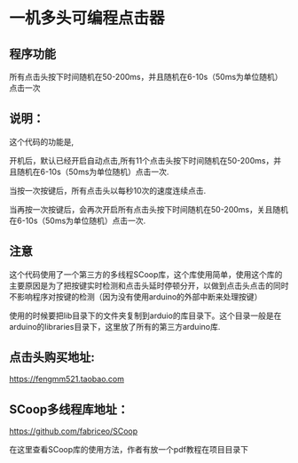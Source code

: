 # 一机多头可编程点击器

## 程序功能

所有点击头按下时间随机在50-200ms，并且随机在6-10s（50ms为单位随机）点击一次

## 说明：

这个代码的功能是,

开机后，默认已经开启自动点击,所有11个点击头按下时间随机在50-200ms，并且随机在6-10s（50ms为单位随机）点击一次.

当按一次按键后，所有点击头以每秒10次的速度连续点击.

当再按一次按键后，会再次开启所有点击头按下时间随机在50-200ms，关且随机在6-10s（50ms为单位随机）点击一次.


## 注意

这个代码使用了一个第三方的多线程SCoop库，这个库使用简单，使用这个库的主要原因是为了把按键实时检测和点击头延时停顿分开，以做到点击头点击的同时不影响程序对按键的检测（因为没有使用arduino的外部中断来处理按键）

使用的时候要把lib目录下的文件夹复制到arduio的库目录下。这个目录一般是在arduino的libraries目录下，这里放了所有的第三方arduino库.

## 点击头购买地址:

https://fengmm521.taobao.com

## SCoop多线程库地址：

https://github.com/fabriceo/SCoop

在这里查看SCoop库的使用方法，作者有放一个pdf教程在项目目录下
